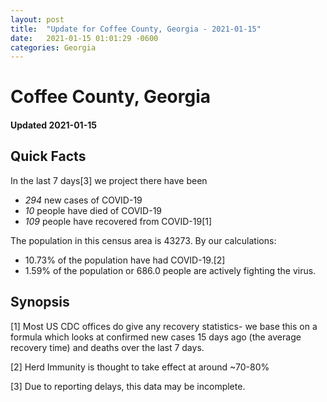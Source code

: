 ```yaml
---
layout: post
title:  "Update for Coffee County, Georgia - 2021-01-15"
date:   2021-01-15 01:01:29 -0600
categories: Georgia
---
```


# Coffee County, Georgia
#### Updated 2021-01-15

## Quick Facts

In the last 7 days[3] we project there have been
- *294* new cases of COVID-19
- *10* people have died of COVID-19
- *109* people have recovered from COVID-19[1]

The population in this census area is 43273. By our calculations:
- 10.73% of the population have had COVID-19.[2]
- 1.59% of the population or 686.0 people are actively fighting the virus.

## Synopsis




[1] Most US CDC offices do give any recovery statistics- we base this on a formula which looks at confirmed new cases
15 days ago (the average recovery time) and deaths over the last 7 days.

[2] Herd Immunity is thought to take effect at around ~70-80%

[3] Due to reporting delays, this data may be incomplete.
 
    